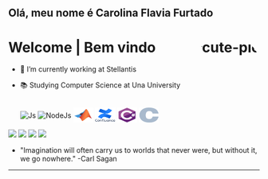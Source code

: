 ## Olá, meu nome é Carolina Flavia Furtado

# Welcome | Bem vindo <img align="right" alt="cute-pic" height="150" style="border-radius:50px;" src="https://i.pinimg.com/564x/c1/00/a3/c100a3c97f8b6a04278d91547ee557bb.jpg">
- 🔭 I’m currently working at Stellantis
- :books: Studying Computer Science at Una University <div style="display: inline_block"><br>
  <img align="center" alt="Js" height="30" width="40" src="https://cdn.jsdelivr.net/gh/devicons/devicon/icons/javascript/javascript-original.svg">
  <img align="center" alt="NodeJs" height="30" width="40" src="https://cdn.jsdelivr.net/gh/devicons/devicon/icons/nodejs/nodejs-original-wordmark.svg">
  <img align="center" alt="Matlab" height="30" width="40" src="https://raw.githubusercontent.com/devicons/devicon/1119b9f84c0290e0f0b38982099a2bd027a48bf1/icons/matlab/matlab-original.svg">
  <img align="center" alt="Confluence" height="30" width="40" src="https://raw.githubusercontent.com/devicons/devicon/1119b9f84c0290e0f0b38982099a2bd027a48bf1/icons/confluence/confluence-original-wordmark.svg">
  <img align="center" alt="Csharp" height="30" width="40" src="https://raw.githubusercontent.com/devicons/devicon/master/icons/csharp/csharp-original.svg">
  <img align="center" alt="C" height="30" width="40" src="https://raw.githubusercontent.com/devicons/devicon/1119b9f84c0290e0f0b38982099a2bd027a48bf1/icons/c/c-original.svg">
 
  
  </img>
</div>

<a href="https://www.instagram.com/flavia_ffurtado/" target="_blank"><img src="https://img.shields.io/badge/-Instagram-%23E4405F?style=for-the-badge&logo=instagram&logoColor=white" target="_blank"></a>
<a href="https://www.linkedin.com/in/carolina-furtado19/" target="_blank"><img src="https://img.shields.io/badge/-LinkedIn-%230077B5?style=for-the-badge&logo=linkedin&logoColor=white" target="_blank"></a>
<a href="https://discordapp.com/users/754290776162172949" target="blank"><img src="https://img.shields.io/badge/Discord-7289DA?style=for-the-badge&logo=discord&logoColor=white" target="blank" ></a>
<a href = "mailto:carolinaffffurtado@gmail.com"><img src="https://img.shields.io/badge/-Gmail-%23333?style=for-the-badge&logo=gmail&logoColor=white" target="blank"></a>
 


  </div>

- "Imagination will often carry us to worlds that never were, but without it, we go nowhere." -Carl Sagan

----------------------------------------------------------------------------------
